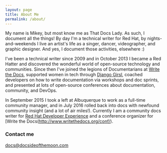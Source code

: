 ```yaml
---
layout: page
title: About Me
permalink: /about/
---
```


My name is Mikey, but most know me as That Docs Lady. As such, I document all the things! By day I'm a technical writer for Red Hat, by nights-and-weekends I live an artist's life as a singer, dancer, videographer, and graphic designer. And yes, I document those activities, elsewhere :)

I've been a technical writer since 2009 and in October 2013 I became a Red Hatter and discovered the wonderful world of open-source technology and communities. Since then I've joined the legions of Documentarians at [Write the Docs](http://www.writethedocs.org/), supported women in tech through [Django Girsl](https://djangogirls.org/), coached developers on how to write documentation via workshops and doc sprints, and presented at lots of open-source conferences about documentation, community, and DevOps.

In September 2015 I took a left at Albuquerque to work as a full-time community manager, and in July 2016 rolled back into docs with newfound community insight (and a lot of air miles!). Currently I am a community docs writer for [Red Hat Developer Experience](http://developers.redhat.com/) and a conference organizer for [Write the Docs(http://www.writethedocs.org/conf/).

### Contact me

[docs@docsideofthemoon.com](mailto:docs@docsideofthemoon.com)
